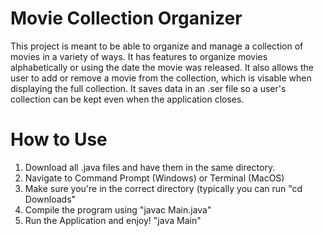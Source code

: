 
# Movie Collection Organizer

This project is meant to be able to organize and manage a collection of movies in a variety of ways. It has features to organize movies alphabetically or using the date the movie was released. It also allows the user to add or remove a movie from the collection, which is visable when displaying the full collection. It saves data in an .ser file so a user's collection can be kept even when the application closes.

# How to Use

1. Download all .java files and have them in the same directory.
2. Navigate to Command Prompt (Windows) or Terminal (MacOS)
3. Make sure you're in the correct directory (typically you can run "cd Downloads"
4. Compile the program using "javac Main.java"
5. Run the Application and enjoy! "java Main"


